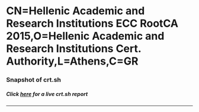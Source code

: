 # CN=Hellenic Academic and Research Institutions ECC RootCA 2015,O=Hellenic Academic and Research Institutions Cert. Authority,L=Athens,C=GR
### Snapshot of crt.sh
##### Click [here](https://crt.sh/?q=Serial_0A822F48AF9B311F) for a live crt.sh report

---
